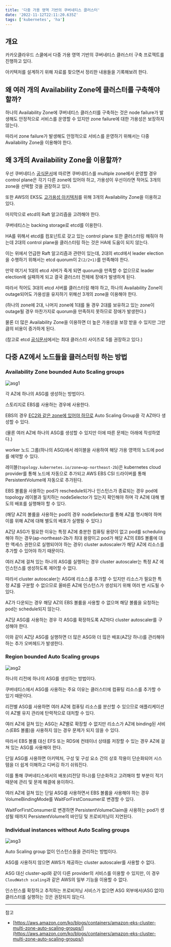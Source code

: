 ```yaml
---
title: '다중 가용 영역 기반의 쿠버네티스 클러스터'
date: '2022-11-12T22:11:20.635Z'
tags: ['kubernetes', 'ha']
---
```


## 개요

카카오클라우드 스쿨에서 다중 가용 영역 기반의 쿠버네티스 클러스터 구축 프로젝트를 진행하고 있다.

아키텍처를 설계하기 위해 자료를 찾으면서 정리한 내용들을 기록해보려 한다.

## 왜 여러 개의 Availability Zone에 클러스터를 구축해야 할까?

하나의 Availability Zone에 쿠버네티스 클러스터를 구축하는 것은 node failure가 발생해도 안정적으로 서비스를 운영할 수 있지만 zone failure에 대한 가용성은 보장하지 않는다.

따라서 zone failure가 발생해도 안정적으로 서비스를 운영하기 위해서는 다중 Availability Zone을 이용해야 한다.

## 왜 3개의 Availability Zone을 이용할까?

우선 쿠버네티스 [공식문서](https://kubernetes.io/docs/setup/best-practices/multiple-zones/)에 따르면 쿠버네티스를 multiple zone에서 운영할 경우 control plane은 각기 다른 zone에 있어야 하고, 가용성이 우선이라면 적어도 3개의 zone을 선택할 것을 권장하고 있다.

또한 AWS의 EKS도 [고가용성 아키텍처](https://aws.amazon.com/ko/quickstart/architecture/amazon-eks/)를 위해 3개의 Availability Zone을 이용하고 있다.

마지막으로 etcd의 Raft 알고리즘을 고려해야 한다.

쿠버네티스는 backing storage로 etcd를 이용한다.

HA를 위해서 etcd를 컴포넌트로 갖고 있는 control plane 또한 클러스터링 해줘야 하는데 2대의 control plane을 클러스터링 하는 것은 HA에 도움이 되지 않는다.

이는 위에서 언급한 Raft 알고리즘과 관련이 있는데, 2대의 etcd에서 leader election을 수행하기 위해서는 etcd quorum이 2`(2/2+1)`를 만족해야 한다.

만약 여기서 1대의 etcd 서버가 죽게 되면 quorum을 만족할 수 없으므로 leader election에 실패하게 되고 결국 클러스터 전체에 장애가 발생하게 된다.

따라서 적어도 3대의 etcd 서버를 클러스터링 해야 하고, 하나의 Availability Zone이 outage되어도 가용성을 유지하기 위해선 3개의 zone을 이용해야 한다.

(하나의 zone에 2대, 나머지 zone에 1대를 둘 경우 2대를 보유하고 있는 zone이 outage될 경우 마찬가지로 quorum을 만족하지 못하므로 장애가 발생한다.)

물론 더 많은 Availability Zone을 이용하면 더 높은 가용성을 보장 받을 수 있지만 그만큼의 비용이 증가하게 된다.

(참고로 etcd [공식문서](https://etcd.io/docs/v3.5/faq/#what-is-maximum-cluster-size)에서는 최대 클러스터 사이즈로 5를 권장하고 있다.)

## 다중 AZ에서 노드들을 클러스터링 하는 방법

### Availability Zone bounded Auto Scaling groups

![asg1](https://user-images.githubusercontent.com/59433441/201475612-e1a3937e-ba16-48d4-823c-a0246e1b99b3.png)

각 AZ에 하나의 ASG를 생성하는 방법이다.

스토리지로 EBS를 사용하는 경우에 사용한다.

EBS의 경우 [EC2와 같은 zone에 있어야 하므로](https://docs.aws.amazon.com/AWSEC2/latest/UserGuide/ebs-volumes.html) Auto Scaling Group을 각 AZ마다 생성할 수 있다.

(물론 여러 AZ에 하나의 ASG를 생성할 수 있지만 이에 따른 문제는 아래에 작성하였다.)

worker 노드 그룹(하나의 ASG)에서 레이블을 사용하여 해당 가용 영역의 노드에 pod를 예약할 수 있다.

레이블(`topology.kubernetes.io/zone=ap-northeast-2b`)은 kubernetes cloud provider를 통해 노드에 자동으로 추가되고 AWS EBS CSI 드라이버를 통해 PersistentVolume에 자동으로 추가된다.

EBS 볼륨을 사용하는 pod가 reschedule되거나 인스턴스가 종료되는 경우 pod에 topology 레이블과 일치하는 nodeSelector가 있는지 확인해야 하며 각 AZ에 대해 별도의 배포를 실행해야 할 수 있다.

(해당 AZ의 볼륨을 사용하는 pod의 경우 nodeSelector를 통해 AZ를 명시해야 하며 이를 위해 AZ에 대해 별도의 배포가 실행될 수 있다.)

AZ당 ASG가 필요한 이유는 특정 AZ에 충분한 컴퓨팅 용량이 없고 pod를 scheduling 해야 하는 경우(ap-northeast-2b가 최대 용량이고 pod가 해당 AZ의 EBS 볼륨에 대한 액세스 권한으로 실행되어야 하는 경우) cluster autoscaler가 해당 AZ에 리소스를 추가할 수 있어야 하기 때문이다.

여러 AZ에 걸쳐 있는 하나의 ASG를 실행하는 경우 cluster autoscaler는 특정 AZ 에 인스턴스를 생성하도록 제어할 수 없다.

따라서 cluster autoscaler는 ASG에 리소스를 추가할 수 있지만 리소스가 필요한 특정 AZ를 구분할 수 없으므로 올바른 AZ에 인스턴스가 생성되기 위해 여러 번 시도될 수 있다.

AZ가 다운되는 경우 해당 AZ의 EBS 볼륨을 사용할 수 없으며 해당 볼륨을 요청하는 pod는 schedule되지 않는다.

AZ당 ASG를 사용하는 경우 각 ASG를 확장하도록 AZ마다 cluster autoscaler를 구성해야 한다.

이와 같이 AZ당 ASG를 실행하면 더 많은 ASG와 더 많은 배포(AZ당 하나)를 관리해야 하는 추가 오버헤드가 발생한다.

### Region bounded Auto Scaling groups

![asg2](https://user-images.githubusercontent.com/59433441/201475622-ad4682b4-a4d5-45dd-9356-2e99aab6dc70.png)

하나의 리전에 하나의 ASG를 생성하는 방법이다.

쿠버네티스에서 ASG를 사용하는 주요 이유는 클러스터에 컴퓨팅 리소스를 추가할 수 있기 때문이다.

리전별 ASG를 사용하면 여러 AZ에 컴퓨팅 리소스를 분산할 수 있으므로 애플리케이션이 AZ별 유지 관리에 탄력적으로 대처할 수 있다.

여러 AZ에 걸쳐 있는 ASG는 AZ별로 확장할 수 없지만 리소스가 AZ에 binding된 서비스(EBS 볼륨)을 사용하지 않는 경우 문제가 되지 않을 수 있다.

따라서 EBS 볼륨 대신 EFS 또는 RDS에 컨테이너 상태를 저장할 수 있는 경우 AZ에 걸쳐 있는 ASG를 사용해야 한다.

단일 ASG를 사용하면 아키텍처, 구성 및 구성 요소 간의 상호 작용이 단순화되어 시스템을 더 쉽게 이해하고 디버깅 하기 쉬워진다.

이를 통해 쿠버네티스에서의 배포(리전당 하나)를 단순화하고 고려해야 할 부분이 적기 때문에 관리 및 문제 해결에 용이하다.

여러 AZ에 걸쳐 있는 단일 ASG를 사용하면서 EBS 볼륨을 사용해야 하는 경우 VolumeBindingMode를 WaitForFirstConsumer로 변경할 수 있다.

WaitForFirstConsumer로 변경하면 PersistentVolumeClaim을 사용하는 pod가 생성될 때까지 PersistentVolume의 바인딩 및 프로비저닝이 지연된다.

### Individual instances without Auto Scaling groups

![asg3](https://user-images.githubusercontent.com/59433441/201475625-4ea982d7-c26a-4813-a2ea-0923ac25bbe5.png)

Auto Scaling group 없이 인스턴스들을 관리하는 방법이다.

ASG를 사용하지 않으면 AWS가 제공하는 cluster autoscaler를 사용할 수 없다.

ASG 대신 cluster-api와 같이 다른 provider의 서비스를 이용할 수 있지만, 이 경우 `CloudWatch scaling`과 같은 AWS의 일부 기능을 이용할 수 없다.

인스턴스를 확장하고 추적하는 프로비저닝 서비스가 없으면 ASG 외부에서(ASG 없이) 클러스터를 실행하는 것은 권장되지 않는다.

---

참고

- [https://aws.amazon.com/ko/blogs/containers/amazon-eks-cluster-multi-zone-auto-scaling-groups/](https://aws.amazon.com/ko/blogs/containers/amazon-eks-cluster-multi-zone-auto-scaling-groups/)
